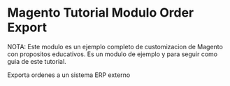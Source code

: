 # Magento Tutorial Modulo Order Export

NOTA: Este modulo es un ejemplo completo de customizacion de Magento con propositos educativos. Es un modulo de ejemplo y para seguir como guia de este tutorial.

Exporta ordenes a un sistema ERP externo
